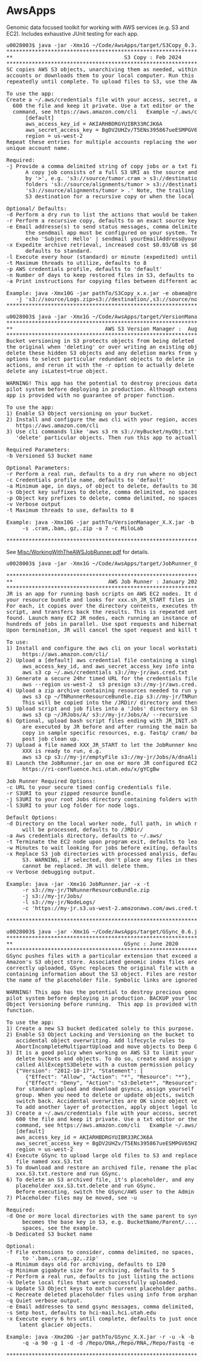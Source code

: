 # AwsApps
Genomic data focused toolkit for working with AWS services (e.g. S3 and EC2). Includes exhaustive JUnit testing for each app. 

<pre>
u0028003$ java -jar -Xmx1G ~/Code/AwsApps/target/S3Copy_0.3.jar 
**************************************************************************************
**                                   S3 Copy : Feb 2024                             **
**************************************************************************************
SC copies AWS S3 objects, unarchiving them as needed, within the same or different
accounts or downloads them to your local computer. Run this as a daemon with -l or run
repeatedly until complete. To upload files to S3, use the AWS CLI. 

To use the app:
Create a ~/.aws/credentials file with your access, secret, and region info, chmod
  600 the file and keep it private. Use a txt editor or the AWS CLI configure
  command, see https://aws.amazon.com/cli   Example ~/.aws/credentials file:
      [default]
      aws_access_key_id = AKIARHBDRGYUIBR33RCJK6A
      aws_secret_access_key = BgDV2UHZv/T5ENs395867ueESMPGV65HZMpUQ
      region = us-west-2
Repeat these entries for multiple accounts replacing the word 'default' with a single
unique account name.

Required:
-j Provide a comma delimited string of copy jobs or a txt file with one per line.
      A copy job consists of a full S3 URI as the source and a destination separated
      by '>', e.g. 's3://source/tumor.cram > s3://destination/collabTumor.cram' or
      folders 's3://source/alignments/tumor > s3://destination/Collab/' or local
      's3://source/alignments/tumor > .' Note, the trailing '/' is required in the
      S3 destination for a recursive copy or when the local folder doesn't exist.

Optional/ Defaults:
-d Perform a dry run to list the actions that would be taken
-r Perform a recursive copy, defaults to an exact source key match
-e Email addresse(s) to send status messages, comma delimited, no spaces. Note, 
      the sendmail app must be configured on your system. Test it:
      echo 'Subject: Hello' | sendmail yourEmailAddress@yourProvider.com
-x Expedite archive retrieval, increased cost $0.03/GB vs $0.01/GB, 1-5min vs 3-12hr, 
      defaults to standard.
-l Execute every hour (standard) or minute (expedited) until complete
-t Maximum threads to utilize, defaults to 8
-p AWS credentials profile, defaults to 'default'
-n Number of days to keep restored files in S3, defaults to 1
-a Print instructions for copying files between different accounts

Example: java -Xmx10G -jar pathTo/S3Copy_x.x.jar -e obama@real.gov -p obama -d -l
   -j 's3://source/Logs.zip>s3://destination/,s3://source/normal > ~/Downloads/' -r
**************************************************************************************
</pre>

<pre>
u0028003$ java -jar -Xmx1G ~/Code/AwsApps/target/VersionManager_0.2.jar 
**************************************************************************************
**                             AWS S3 Version Manager :  August 2023                **
**************************************************************************************
Bucket versioning in S3 protects objects from being deleted or overwritten by hiding
the original when 'deleting' or over writing an existing object. Use this tool to 
delete these hidden S3 objects and any deletion marks from your buckets. Use the
options to select particular redundant objects to delete in a dry run, review the
actions, and rerun it with the -r option to actually delete them. This app will not
delete any isLatest=true object.

WARNING! This app has the potential to destroy precious data. TEST IT on a
pilot system before deploying in production. Although extensively unit tested, this
app is provided with no guarantee of proper function.

To use the app:
1) Enable S3 Object versioning on your bucket.
2) Install and configure the aws cli with your region, access and secret keys. See
   https://aws.amazon.com/cli
3) Use cli commands like 'aws s3 rm s3://myBucket/myObj.txt' or the AWS web Console to
   'delete' particular objects. Then run this app to actually delete them.

Required Parameters:
-b Versioned S3 bucket name

Optional Parameters:
-r Perform a real run, defaults to a dry run where no objects are deleted
-c Credentials profile name, defaults to 'default'
-a Minimum age, in days, of object to delete, defaults to 30
-s Object key suffixes to delete, comma delimited, no spaces
-p Object key prefixes to delete, comma delimited, no spaces
-v Verbose output
-t Maximum threads to use, defaults to 8

Example: java -Xmx10G -jar pathTo/VersionManager_X.X.jar -b mybucket-vm-test 
     -s .cram,.bam,.gz,.zip -a 7 -c MiloLab

**************************************************************************************   
</pre>

See [Misc/WorkingWithTheAWSJobRunner.pdf](https://github.com/HuntsmanCancerInstitute/AwsApps/blob/master/Misc/WorkingWithTheAWSJobRunner.pdf) for details.
<pre>
u0028003$ java -jar -Xmx1G ~/Code/AwsApps/target/JobRunner_0.3.jar 

**************************************************************************************
**                              AWS Job Runner : January 2021                       **
**************************************************************************************
JR is an app for running bash scripts on AWS EC2 nodes. It downloads and uncompressed
your resource bundle and looks for xxx.sh_JR_START files in your S3 Jobs directories.
For each, it copies over the directory contents, executes the associated xxx.sh
script, and transfers back the results. This is repeated until no unrun jobs are
found. Launch many EC2 JR nodes, each running an instance of the JR, to process
hundreds of jobs in parallel. Use spot requests and hibernation to reduce costs.
Upon termination, JR will cancel the spot request and kill the instance.

To use:
1) Install and configure the aws cli on your local workstation, see
     https://aws.amazon.com/cli/
2) Upload a [default] aws credential file containing a single set of region,
     aws_access_key_id, and aws_secret_access_key info into a private bucket, e.g.
     aws s3 cp ~/.aws/credentials s3://my-jr/aws.cred.txt 
3) Generate a secure 24hr timed URL for the credentials file, e.g.
     aws --region us-west-2  s3 presign s3://my-jr/aws.cred.txt  --expires-in 259200
4) Upload a zip archive containing resources needed to run your jobs into S3, e.g.
     aws s3 cp ~/TNRunnerResourceBundle.zip s3://my-jr/TNRunnerResourceBundle.zip
     This will be copied into the /JRDir/ directory and then unzipped.
5) Upload script and job files into a 'Jobs' directory on S3, e.g.
     aws s3 cp ~/JRJobs/A/ s3://my-jr/Jobs/A/ --recursive
6) Optional, upload bash script files ending with JR_INIT.sh and or JR_TERM.sh. These
     are executed by JR before and after running the main bash script.  Use these to
     copy in sample specific resources, e.g. fastq/ cram/ bam files, and to run
     post job clean up.
7) Upload a file named XXX_JR_START to let the JobRunner know the bash script named
     XXX is ready to run, e.g.
     aws s3 cp s3://my-jr/emptyFile s3://my-jr/Jobs/A/dnaAlignQC.sh_JR_START
8) Launch the JobRunner.jar on one or more JR configured EC2 nodes. See
     https://ri-confluence.hci.utah.edu/x/gYCgBw

Job Runner Required Options:
-c URL to your secure timed config credentials file.
-r S3URI to your zipped resource bundle.
-j S3URI to your root Jobs directory containing folders with job scripts to execute.
-l S3URI to your Log folder for node logs.

Default Options:
-d Directory on the local worker node, full path, in which resources and job files
     will be processed, defaults to /JRDir/
-a Aws credentials directory, defaults to ~/.aws/
-t Terminate the EC2 node upon program exit, defaults to leaving it running. 
-w Minutes to wait looking for jobs before exiting, defaults to 10.
-x Replace S3 job directories with processed analysis, defaults to syncing local with
     S3. WARNING, if selected, don't place any files in these S3 jobs directories that
     cannot be replaced. JR will delete them.
-v Verbose debugging output.

Example: java -jar -Xmx1G JobRunner.jar -x -t 
     -r s3://my-jr/TNRunnerResourceBundle.zip
     -j s3://my-jr/Jobs/
     -l s3://my-jr/NodeLogs/
     -c 'https://my-jr.s3.us-west-2.amazonaws.com/aws.cred.txt?X-AmRun...'

**************************************************************************************
</pre>

<pre>
u0028003$ java -jar -Xmx1G ~/Code/AwsApps/target/GSync_0.6.jar 
**************************************************************************************
**                                   GSync : June 2020                              **
**************************************************************************************
GSync pushes files with a particular extension that exceed a given size and age to 
Amazon's S3 object store. Associated genomic index files are also moved. Once 
correctly uploaded, GSync replaces the original file with a local txt placeholder file 
containing information about the S3 object. Files are restored or deleted by modifying
the name of the placeholder file. Symbolic links are ignored.

WARNING! This app has the potential to destroy precious genomic data. TEST IT on a
pilot system before deploying in production. BACKUP your local files and ENABLE S3
Object Versioning before running.  This app is provided with no guarantee of proper
function.

To use the app:
1) Create a new S3 bucket dedicated solely to this purpose. Use it for nothing else.
2) Enable S3 Object Locking and Versioning on the bucket to assist in preventing 
   accidental object overwriting. Add lifecycle rules to
   AbortIncompleteMultipartUpload and move objects to Deep Glacier.
3) It is a good policy when working on AWS S3 to limit your ability to accidentally
   delete buckets and objects. To do so, create and assign yourself to an AWS Group 
   called AllExceptS3Delete with a custom permission policy that denies s3:Delete*:
   {"Version": "2012-10-17", "Statement": [
      {"Effect": "Allow", "Action": "*", "Resource": "*"},
      {"Effect": "Deny", "Action": "s3:Delete*", "Resource": "*"} ]}
   For standard upload and download gsyncs, assign yourself to the AllExceptS3Delete
   group. When you need to delete or update objects, switch to the Admin group, then
   switch back. Accidental overwrites are OK since object versioning is enabled.
   To add another layer of protection, apply object legal locks via the aws cli.
3) Create a ~/.aws/credentials file with your access, secret, and region info, chmod
   600 the file and keep it private. Use a txt editor or the aws cli configure
   command, see https://aws.amazon.com/cli   Example ~/.aws/credentials file:
   [default]
   aws_access_key_id = AKIARHBDRGYUIBR33RCJK6A
   aws_secret_access_key = BgDV2UHZv/T5ENs395867ueESMPGV65HZMpUQ
   region = us-west-2
4) Execute GSync to upload large old files to S3 and replace them with a placeholder
   file named xxx.S3.txt
5) To download and restore an archived file, rename the placeholder
   xxx.S3.txt.restore and run GSync.
6) To delete an S3 archived file, it's placeholder, and any local files, rename the 
   placeholder xxx.S3.txt.delete and run GSync.
   Before executing, switch the GSync/AWS user to the Admin group.
7) Placeholder files may be moved, see -u

Required:
-d One or more local directories with the same parent to sync. This parent dir
     becomes the base key in S3, e.g. BucketName/Parent/.... Comma delimited, no
     spaces, see the example.
-b Dedicated S3 bucket name

Optional:
-f File extensions to consider, comma delimited, no spaces, case sensitive. Defaults
     to '.bam,.cram,.gz,.zip'
-a Minimum days old for archiving, defaults to 120
-g Minimum gigabyte size for archiving, defaults to 5
-r Perform a real run, defaults to just listing the actions that would be taken.
-k Delete local files that were successfully uploaded.
-u Update S3 Object keys to match current placeholder paths.
-c Recreate deleted placeholder files using info from orphaned S3 Objects.
-q Quiet verbose output.
-e Email addresses to send gsync messages, comma delimited, no spaces.
-s Smtp host, defaults to hci-mail.hci.utah.edu
-x Execute every 6 hrs until complete, defaults to just once, good for downloading
    latent glacier objects.

Example: java -Xmx20G -jar pathTo/GSync_X.X.jar -r -u -k -b hcibioinfo_gsync_repo 
     -q -a 90 -g 1 -d -d /Repo/DNA,/Repo/RNA,/Repo/Fastq -e obama@real.gov

**************************************************************************************
</pre>

